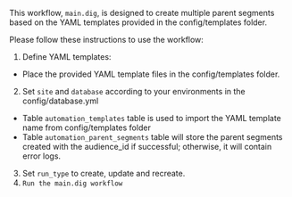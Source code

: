 This workflow, `main.dig`, is designed to create multiple parent segments based on the YAML templates provided in the config/templates folder.

Please follow these instructions to use the workflow:

1. Define YAML templates:
- Place the provided YAML template files in the config/templates folder.
2. Set `site` and `database` according to your environments in the config/database.yml
- Table `automation_templates` table is used to import the YAML template name from config/templates folder
- Table `automation_parent_segments` table will store the parent segments created with the audience_id if successful; otherwise, it will contain error logs.
3. Set `run_type` to create, update and recreate.
4. `Run the main.dig workflow`